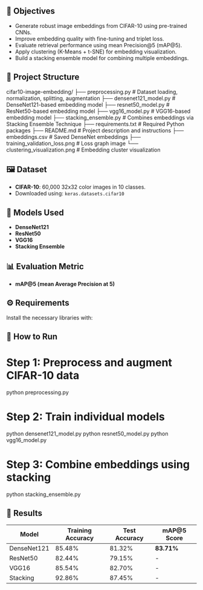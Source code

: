 
## 🎯 Objectives
- Generate robust image embeddings from CIFAR-10 using pre-trained CNNs.
- Improve embedding quality with fine-tuning and triplet loss.
- Evaluate retrieval performance using mean Precision@5 (mAP@5).
- Apply clustering (K-Means + t-SNE) for embedding visualization.
- Build a stacking ensemble model for combining multiple embeddings.
 ## 📂 Project Structure
 cifar10-image-embedding/
├── preprocessing.py # Dataset loading, normalization, splitting, augmentation
├── densenet121_model.py # DenseNet121-based embedding model
├── resnet50_model.py # ResNet50-based embedding model
├── vgg16_model.py # VGG16-based embedding model
├── stacking_ensemble.py # Combines embeddings via Stacking Ensemble Technique
├── requirements.txt # Required Python packages
├── README.md # Project description and instructions
├── embeddings.csv # Saved DenseNet embeddings
├── training_validation_loss.png # Loss graph image
└── clustering_visualization.png # Embedding cluster visualization

## 🖼️ Dataset
- **CIFAR-10**: 60,000 32x32 color images in 10 classes.
- Downloaded using: `keras.datasets.cifar10`

## 🧠 Models Used
- **DenseNet121** 
- **ResNet50**
- **VGG16**
- **Stacking Ensemble** 

## 📊 Evaluation Metric
- **mAP@5 (mean Average Precision at 5)**

## ⚙️ Requirements
Install the necessary libraries with:

## 🚀 How to Run
# Step 1: Preprocess and augment CIFAR-10 data
python preprocessing.py

# Step 2: Train individual models
python densenet121_model.py
python resnet50_model.py
python vgg16_model.py

# Step 3: Combine embeddings using stacking
python stacking_ensemble.py

## 🧪 Results

| Model        | Training Accuracy | Test Accuracy | mAP@5 Score |
|--------------|-------------------|---------------|-------------|
| DenseNet121  | 85.48%            | 81.32%        | **83.71%**  |
| ResNet50     | 82.44%            | 79.15%        | -           |
| VGG16        | 85.54%            | 82.70%        | -           |
| Stacking     | 92.86%            | 87.45%        | -           |
